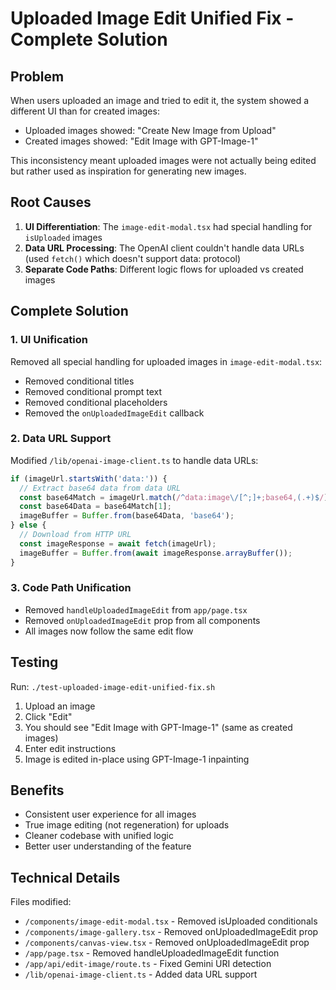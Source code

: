 # Uploaded Image Edit Unified Fix - Complete Solution

## Problem
When users uploaded an image and tried to edit it, the system showed a different UI than for created images:
- Uploaded images showed: "Create New Image from Upload"
- Created images showed: "Edit Image with GPT-Image-1"

This inconsistency meant uploaded images were not actually being edited but rather used as inspiration for generating new images.

## Root Causes
1. **UI Differentiation**: The `image-edit-modal.tsx` had special handling for `isUploaded` images
2. **Data URL Processing**: The OpenAI client couldn't handle data URLs (used `fetch()` which doesn't support data: protocol)
3. **Separate Code Paths**: Different logic flows for uploaded vs created images

## Complete Solution

### 1. UI Unification
Removed all special handling for uploaded images in `image-edit-modal.tsx`:
- Removed conditional titles
- Removed conditional prompt text
- Removed conditional placeholders
- Removed the `onUploadedImageEdit` callback

### 2. Data URL Support
Modified `/lib/openai-image-client.ts` to handle data URLs:
```typescript
if (imageUrl.startsWith('data:')) {
  // Extract base64 data from data URL
  const base64Match = imageUrl.match(/^data:image\/[^;]+;base64,(.+)$/);
  const base64Data = base64Match[1];
  imageBuffer = Buffer.from(base64Data, 'base64');
} else {
  // Download from HTTP URL
  const imageResponse = await fetch(imageUrl);
  imageBuffer = Buffer.from(await imageResponse.arrayBuffer());
}
```

### 3. Code Path Unification
- Removed `handleUploadedImageEdit` from `app/page.tsx`
- Removed `onUploadedImageEdit` prop from all components
- All images now follow the same edit flow

## Testing
Run: `./test-uploaded-image-edit-unified-fix.sh`

1. Upload an image
2. Click "Edit" 
3. You should see "Edit Image with GPT-Image-1" (same as created images)
4. Enter edit instructions
5. Image is edited in-place using GPT-Image-1 inpainting

## Benefits
- Consistent user experience for all images
- True image editing (not regeneration) for uploads
- Cleaner codebase with unified logic
- Better user understanding of the feature

## Technical Details
Files modified:
- `/components/image-edit-modal.tsx` - Removed isUploaded conditionals
- `/components/image-gallery.tsx` - Removed onUploadedImageEdit prop
- `/components/canvas-view.tsx` - Removed onUploadedImageEdit prop
- `/app/page.tsx` - Removed handleUploadedImageEdit function
- `/app/api/edit-image/route.ts` - Fixed Gemini URI detection
- `/lib/openai-image-client.ts` - Added data URL support
